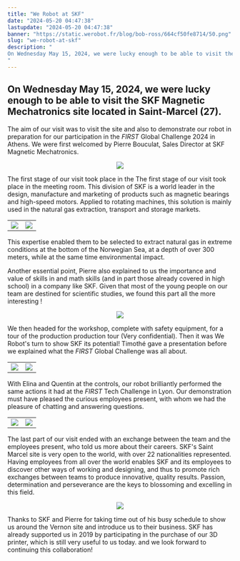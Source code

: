 ```yaml
---
title: "We Robot at SKF"
date: "2024-05-20 04:47:38"
lastupdate: "2024-05-20 04:47:38"
banner: "https://static.werobot.fr/blog/bob-ross/664cf50fe8714/50.png"
slug: "we-robot-at-skf"
description: " 
On Wednesday May 15, 2024, we were lucky enough to be able to visit the SKF Magnetic Mechatronics site located in Saint-Marcel (27).
"
---
```

## On Wednesday May 15, 2024, we were lucky enough to be able to visit the SKF Magnetic Mechatronics site located in Saint-Marcel (27).


The aim of our visit was to visit the site and also to demonstrate our robot in preparation for our participation in the <i>FIRST</i> Global Challenge 2024 in Athens. We were first welcomed by Pierre Bouculat, Sales Director at SKF Magnetic Mechatronics.

<center>
<img src="https://static.werobot.fr/blog/bob-ross/664d9724ba7e2/50.jpg">
</center>

The first stage of our visit took place in the The first stage of our visit took place in the meeting room. 
This division of SKF is a world leader in the design, manufacture and marketing of products such as magnetic bearings and high-speed motors. Applied to rotating machines, this solution is mainly used in the natural gas extraction, transport and storage markets. 

<center>
    <table>
        <tr>
            <td><img src="https://static.werobot.fr/blog/bob-ross/664d8fdc837dd/50.jpg"></td>
            <td><img src="https://static.werobot.fr/blog/bob-ross/664d8fdb85fa8/50.jpg"></td>
	</tr>
    </table>
</center>

This expertise enabled them to be selected to extract natural gas in extreme conditions at the bottom of the Norwegian Sea, at a depth of over 300 meters, while at the same time 
environmental impact.

Another essential point, Pierre also explained to us the importance and value of skills in and math skills (and in part those already covered in high school) in a company like
SKF. Given that most of the young people on our team are destined for scientific studies, we found this part all the more interesting ! 

<center>
<img src="https://static.werobot.fr/blog/bob-ross/664d929e096c3/50.jpg">
</center>

We then headed for the workshop, complete with safety equipment, for a tour of the production production tour (Very confidential). 
Then it was We Robot's turn to show SKF its potential! Timothé gave a presentation before we explained what the <i>FIRST</i> Global Challenge was all about.

<center>
    <table>
        <tr>
            <td><img src="https://static.werobot.fr/blog/bob-ross/664d91bf776e4/50.jpg"></td>
            <td><img src="https://static.werobot.fr/blog/bob-ross/664d9339defab/50.jpg"></td>
	</tr>
    </table>
</center>

With Elina and Quentin at the controls, our robot brilliantly performed the same actions it had at the <i>FIRST</i> Tech Challenge in Lyon. Our demonstration must have pleased the curious employees present, with whom we had the pleasure of chatting and answering questions. 

<center>
    <table>
        <tr>
            <td><img src="https://static.werobot.fr/blog/bob-ross/664d9a58e3f64/50.jpg"></td>
            <td><img src="https://static.werobot.fr/blog/bob-ross/664d961a0e4e9/50.jpg"></td>
	</tr>
    </table>
</center>

The last part of our visit ended with an exchange between the team and the employees present, who told us more about their careers. SKF's Saint Marcel site is very open to the world, with over 22 nationalities represented. Having employees from all over the world enables SKF and its employees to discover other ways of working and designing, and thus to promote rich exchanges between teams to produce innovative, quality results. Passion, determination and perseverance are the keys to blossoming and excelling in this field.

<center>
<img src="https://static.werobot.fr/blog/bob-ross/664d9986eabb2/50.jpg">
</center>

Thanks to SKF and Pierre for taking time out of his busy schedule to show us around the Vernon site and introduce us to their business. 
SKF has already supported us in 2019 by participating in the purchase of our 3D printer, which is still very useful to us today. 
and we look forward to continuing this collaboration!
    
